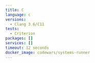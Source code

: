 ```yaml
---
title: C
language: c
versions:
  - Clang 3.6/C11
tests:
  - Criterion
packages: []
services: []
timeout: 12 seconds
docker_image: codewars/systems-runner
---
```

